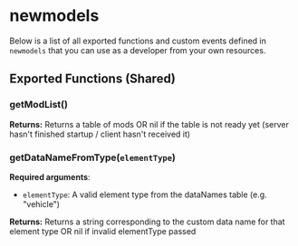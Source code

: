 # newmodels

Below is a list of all exported functions and custom events defined in `newmodels` that you can use as a developer from your own resources.

## Exported Functions (Shared)

### **getModList**()

**Returns:** Returns a table of mods OR nil if the table is not ready yet (server hasn't finished startup / client hasn't received it)

### **getDataNameFromType**(`elementType`)

**Required arguments**:

- `elementType`: A valid element type from the dataNames table (e.g. "vehicle")

**Returns:** Returns a string corresponding to the custom data name for that element type OR nil if invalid elementType passed
